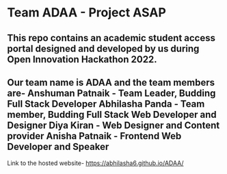 # Team ADAA - Project ASAP
This repo contains an academic student access portal designed and developed by us during Open Innovation Hackathon 2022.
----------------------------------------------------------------------------------------------------------
Our team name is ADAA and the team members are- 
Anshuman Patnaik - Team Leader, Budding Full Stack Developer
Abhilasha Panda - Team member, Budding Full Stack Web Developer and Designer
Diya Kiran - Web Designer and Content provider
Anisha Patnaik - Frontend Web Developer and Speaker
----------------------------------------------------------------------------
Link to the hosted website-
https://abhilasha6.github.io/ADAA/
